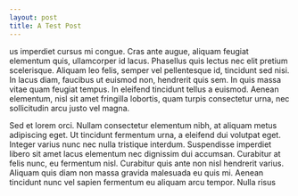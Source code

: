 ```yaml
--- 
layout: post
title: A Test Post
---
```


us imperdiet cursus mi congue. Cras ante augue, aliquam feugiat elementum quis, ullamcorper id lacus. Phasellus quis lectus nec elit pretium scelerisque. Aliquam leo felis, semper vel pellentesque id, tincidunt sed nisi. In lacus diam, faucibus ut euismod non, hendrerit quis sem. In quis massa vitae quam feugiat tempus. In eleifend tincidunt tellus a euismod. Aenean elementum, nisl sit amet fringilla lobortis, quam turpis consectetur urna, nec sollicitudin arcu justo vel magna.

Sed et lorem orci. Nullam consectetur elementum nibh, at aliquam metus adipiscing eget. Ut tincidunt fermentum urna, a eleifend dui volutpat eget. Integer varius nunc nec nulla tristique interdum. Suspendisse imperdiet libero sit amet lacus elementum nec dignissim dui accumsan. Curabitur at felis nunc, eu fermentum nisl. Curabitur quis ante non nisl hendrerit varius. Aliquam quis diam non massa gravida malesuada eu quis mi. Aenean tincidunt nunc vel sapien fermentum eu aliquam arcu tempor. Nulla risus
